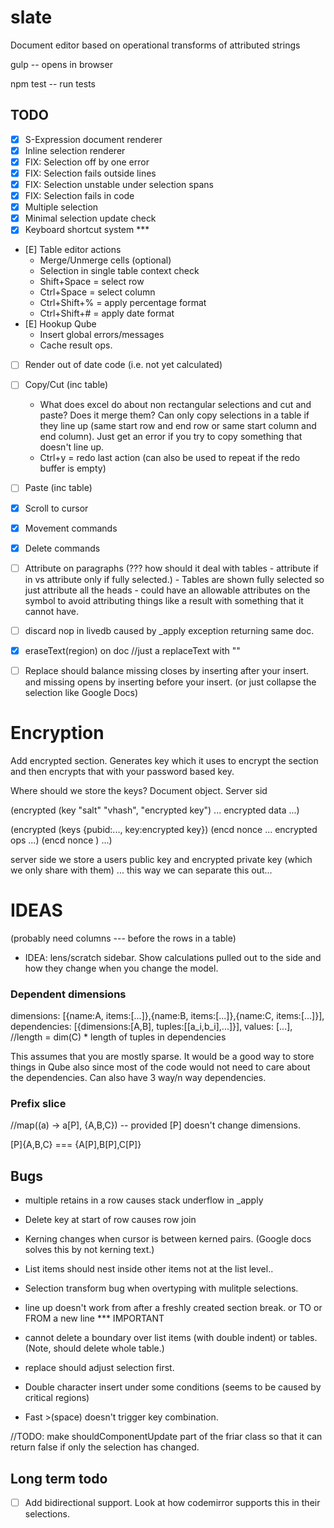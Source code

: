 slate
=====

Document editor based on operational transforms of attributed strings


gulp -- opens in browser

npm test -- run tests

## TODO

* [X] S-Expression document renderer
* [X] Inline selection renderer
* [X] FIX: Selection off by one error
* [X] FIX: Selection fails outside lines
* [X] FIX: Selection unstable under selection spans
* [X] FIX: Selection fails in code
* [X] Multiple selection
* [X] Minimal selection update check
* [X] Keyboard shortcut system *** 
* [E] Table editor actions
	- Merge/Unmerge cells (optional)
	- Selection in single table context check
	- Shift+Space = select row
	- Ctrl+Space = select column
	- Ctrl+Shift+% = apply percentage format
	- Ctrl+Shift+# = apply date format
* [E] Hookup Qube
	- Insert global errors/messages
	- Cache result ops.
* [ ] Render out of date code (i.e. not yet calculated)
* [ ] Copy/Cut (inc table)
	- What does excel do about non rectangular selections
		and cut and paste? Does it merge them? Can only copy selections
		in a table if they line up (same start row and end row or same
		start column and end column). Just get an error if you try to
		copy something that doesn't line up.
	- Ctrl+y = redo last action (can also be used to repeat if the redo buffer is empty)
* [ ] Paste (inc table)
* [X] Scroll to cursor
* [X] Movement commands
* [X] Delete commands
* [ ] Attribute on paragraphs (??? how should it deal with tables
	  - attribute if in vs attribute only if fully selected.)
	  - Tables are shown fully selected so just attribute all the heads
	  - could have an allowable attributes on the symbol
	  	to avoid attributing things like a result with something that it
	  	cannot have.

* [ ] discard nop in livedb caused by _apply exception returning same doc.

* [X] eraseText(region) on doc //just a replaceText with ""
* [ ] Replace should balance missing closes by inserting after your insert.
      and missing opens by inserting before your insert. (or just collapse the
      selection like Google Docs)

# Encryption

Add encrypted section. Generates key which it uses to encrypt the section and then encrypts that with your password based key.

Where should we store the keys? Document object. Server sid

  (encrypted (key "salt" "vhash", "encrypted key") ... encrypted data ...)

  (encrypted (keys {pubid:..., key:encrypted key}) (encd nonce ... encrypted ops ...) (encd nonce ) ...)

  server side we store a users public key and encrypted private key (which we only share with them) ... this way we can separate this out...

# IDEAS

(probably need columns --- before the rows in a table)

* IDEA: lens/scratch sidebar. Show calculations pulled out to the side and how they change
  when you change the model.

### Dependent dimensions

  dimensions: [{name:A, items:[...]},{name:B, items:[...]},{name:C, items:[...]}],
  dependencies: [{dimensions:[A,B], tuples:[[a_i,b_i],...]}],
  values: [...], //length = dim(C) * length of tuples in dependencies

This assumes that you are mostly sparse. It would be a good way to store things in Qube also since most of the code would not need to care about the dependencies. Can also have 3 way/n way dependencies.

### Prefix slice

  //map((a) -> a[P], {A,B,C}) -- provided [P] doesn't change dimensions.

  [P]{A,B,C} === {A[P],B[P],C[P]}

## Bugs

* multiple retains in a row causes stack underflow in _apply

* Delete key at start of row causes row join

* Kerning changes when cursor is between kerned pairs. (Google docs solves this by not kerning text.)

* List items should nest inside other items not at the list level..

* Selection transform bug when overtyping with mulitple selections.

* line up doesn't work from after a freshly created section break.
   or TO or FROM a new line *** IMPORTANT

* cannot delete a boundary over list items (with double indent) or tables. (Note, should delete whole table.)

* replace should adjust selection first.

* Double character insert under some conditions (seems to be caused by critical regions)

* Fast >(space) doesn't trigger key combination.

//TODO: make shouldComponentUpdate part of the friar class so that it can return false if only the selection has changed.


## Long term todo

* [ ] Add bidirectional support.
      Look at how codemirror supports this in their selections.



